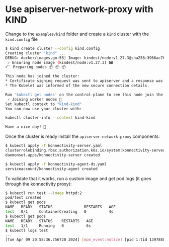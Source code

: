 # Use apiserver-network-proxy with KIND


Change to the `examples/kind` folder and create a `kind` cluster with the `kind.config` file

```sh
$ kind create cluster --config kind.config
Creating cluster "kind" ...
DEBUG: docker/images.go:58] Image: kindest/node:v1.27.3@sha256:3966ac761ae0136263ffdb6cfd4db23ef8a83cba8a463690e98317add2c9ba72 present locally
 ✓ Ensuring node image (kindest/node:v1.27.3) 🖼
⠎⠁ Preparing nodes 📦 📦 📦

This node has joined the cluster:
* Certificate signing request was sent to apiserver and a response was received.
* The Kubelet was informed of the new secure connection details.

Run 'kubectl get nodes' on the control-plane to see this node join the cluster.
 ✓ Joining worker nodes 🚜
Set kubectl context to "kind-kind"
You can now use your cluster with:

kubectl cluster-info --context kind-kind

Have a nice day! 👋
```

Once the cluster is ready install the `apiserver-network-proxy` components:

```sh
$ kubectl apply -f konnectivity-server.yaml
clusterrolebinding.rbac.authorization.k8s.io/system:konnectivity-server created
daemonset.apps/konnectivity-server created

$ kubectl apply -f konnectivity-agent-ds.yaml
serviceaccount/konnectivity-agent created
```

To validate that it works, run a custom image and get pod logs (it goes through the konnectivity proxy):
```sh
$ kubectl run test --image httpd:2
pod/test created
$ kubectl get pods
NAME   READY   STATUS              RESTARTS   AGE
test   0/1     ContainerCreating   0          4s
$ kubectl get pods
NAME   READY   STATUS    RESTARTS   AGE
test   1/1     Running   0          6s
$ kubectl logs test
...
[Tue Apr 09 20:58:36.756720 2024] [mpm_event:notice] [pid 1:tid 139788897408896] AH00489: Apache/2.4.59 (Unix) configured -- resuming normal operations
```

